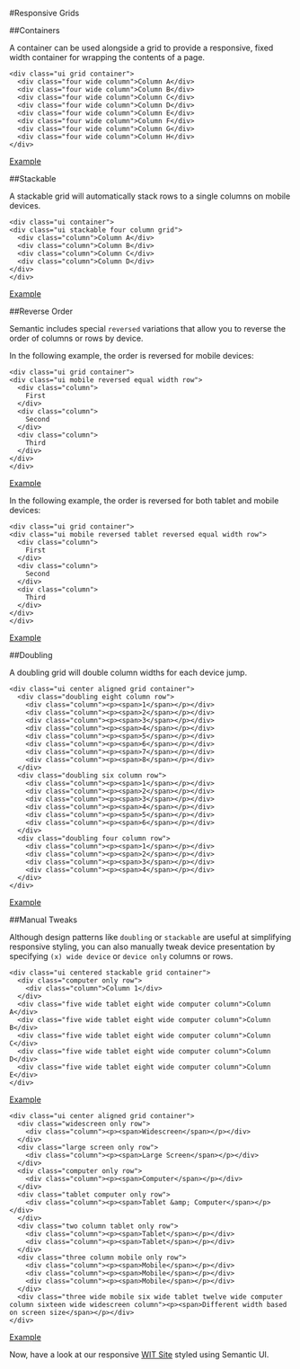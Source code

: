 
#Responsive Grids

##Containers

A container can be used alongside a grid to provide a responsive, fixed width container for wrapping the contents of a page.


~~~
<div class="ui grid container">
  <div class="four wide column">Column A</div>
  <div class="four wide column">Column B</div>
  <div class="four wide column">Column C</div>
  <div class="four wide column">Column D</div>
  <div class="four wide column">Column E</div>
  <div class="four wide column">Column F</div>
  <div class="four wide column">Column G</div>
  <div class="four wide column">Column H</div>
</div>
~~~

<a href="archives/Class Htmls/eg18.html" target = "_ blank">Example</a>


##Stackable

A stackable grid will automatically stack rows to a single columns on mobile devices.

~~~
<div class="ui container">
<div class="ui stackable four column grid">
  <div class="column">Column A</div>
  <div class="column">Column B</div>
  <div class="column">Column C</div>
  <div class="column">Column D</div>
</div>
</div>
~~~

<a href="archives/Class Htmls/eg19.html" target = "_ blank">Example</a>

##Reverse Order

Semantic includes special `reversed` variations that allow you to reverse the order of columns or rows by device.

In the following example, the order is reversed for mobile devices:

~~~
<div class="ui grid container">
<div class="ui mobile reversed equal width row">
  <div class="column">
    First
  </div>
  <div class="column">
    Second
  </div>
  <div class="column">
    Third
  </div>
</div>
</div>
~~~

<a href="archives/Class Htmls/eg20.html" target = "_ blank">Example</a>

In the following example, the order is reversed for both tablet and mobile devices:

~~~
<div class="ui grid container">
<div class="ui mobile reversed tablet reversed equal width row">
  <div class="column">
    First
  </div>
  <div class="column">
    Second
  </div>
  <div class="column">
    Third
  </div>
</div>
</div>
~~~

<a href="archives/Class Htmls/eg21.html" target = "_ blank">Example</a>

##Doubling

A doubling grid will double column widths for each device jump.

~~~
<div class="ui center aligned grid container">
  <div class="doubling eight column row">
    <div class="column"><p><span>1</span></p></div>
    <div class="column"><p><span>2</span></p></div>
    <div class="column"><p><span>3</span></p></div>
    <div class="column"><p><span>4</span></p></div>
    <div class="column"><p><span>5</span></p></div>
    <div class="column"><p><span>6</span></p></div>
    <div class="column"><p><span>7</span></p></div>
    <div class="column"><p><span>8</span></p></div>
  </div>
  <div class="doubling six column row">
    <div class="column"><p><span>1</span></p></div>
    <div class="column"><p><span>2</span></p></div>
    <div class="column"><p><span>3</span></p></div>
    <div class="column"><p><span>4</span></p></div>
    <div class="column"><p><span>5</span></p></div>
    <div class="column"><p><span>6</span></p></div>
  </div>
  <div class="doubling four column row">
    <div class="column"><p><span>1</span></p></div>
    <div class="column"><p><span>2</span></p></div>
    <div class="column"><p><span>3</span></p></div>
    <div class="column"><p><span>4</span></p></div>
  </div>
</div>
~~~

<a href="archives/Class Htmls/eg22.html" target = "_ blank">Example</a>


##Manual Tweaks

Although design patterns like `doubling` or `stackable` are useful at simplifying responsive styling, you can also manually tweak device 
presentation by specifying `(x) wide device` or `device only` columns or rows.

~~~
<div class="ui centered stackable grid container">
  <div class="computer only row">
    <div class="column">Column 1</div>
  </div>
  <div class="five wide tablet eight wide computer column">Column A</div>
  <div class="five wide tablet eight wide computer column">Column B</div>
  <div class="five wide tablet eight wide computer column">Column C</div>
  <div class="five wide tablet eight wide computer column">Column D</div>
  <div class="five wide tablet eight wide computer column">Column E</div>
</div>
~~~

<a href="archives/Class Htmls/eg23.html" target = "_ blank">Example</a>

~~~
<div class="ui center aligned grid container">
  <div class="widescreen only row">
    <div class="column"><p><span>Widescreen</span></p></div>
  </div>
  <div class="large screen only row">
    <div class="column"><p><span>Large Screen</span></p></div>
  </div>
  <div class="computer only row">
    <div class="column"><p><span>Computer</span></p></div>
  </div>
  <div class="tablet computer only row">
    <div class="column"><p><span>Tablet &amp; Computer</span></p></div>
  </div>
  <div class="two column tablet only row">
    <div class="column"><p><span>Tablet</span></p></div>
    <div class="column"><p><span>Tablet</span></p></div>
  </div>
  <div class="three column mobile only row">
    <div class="column"><p><span>Mobile</span></p></div>
    <div class="column"><p><span>Mobile</span></p></div>
    <div class="column"><p><span>Mobile</span></p></div>
  </div>
  <div class="three wide mobile six wide tablet twelve wide computer column sixteen wide widescreen column"><p><span>Different width based on screen size</span></p></div>
</div>
~~~

<a href="archives/Class Htmls/eg24.html" target = "_ blank">Example</a>

Now, have a look at our responsive <a href="archives/Class Htmls/fluid/index.html" target = "_ blank">WIT Site</a> styled using Semantic UI.

